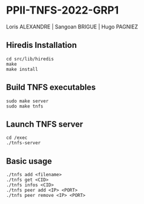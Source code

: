 # PPII-TNFS-2022-GRP1

Loris ALEXANDRE | Sangoan BRIGUE | Hugo PAGNIEZ 
## Hiredis Installation

```
cd src/lib/hiredis
make
make install
```

## Build TNFS executables
```
sudo make server
sudo make tnfs
```

## Launch TNFS server
```
cd /exec
./tnfs-server
```

## Basic usage
```
./tnfs add <filename>
./tnfs get <CID>
./tnfs infos <CID>
./tnfs peer add <IP> <PORT>
./tnfs peer remove <IP> <PORT>
```
